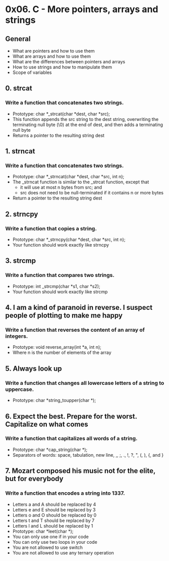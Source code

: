 # 0x06. C - More pointers, arrays and strings

## General
* What are pointers and how to use them
* What are arrays and how to use them
* What are the differences between pointers and arrays
* How to use strings and how to manipulate them
* Scope of variables

## 0. strcat 
### Write a function that concatenates two strings.
* Prototype: char *_strcat(char *dest, char *src);
* This function appends the src string to the dest string, overwriting the terminating null byte (\0) at the end of dest, and then adds a terminating null byte
* Returns a pointer to the resulting string dest

## 1. strncat 
### Write a function that concatenates two strings.
* Prototype: char *_strncat(char *dest, char *src, int n);
* The _strncat function is similar to the _strcat function, except that
  * it will use at most n bytes from src; and
  * src does not need to be null-terminated if it contains n or more bytes
* Return a pointer to the resulting string dest

## 2. strncpy
### Write a function that copies a string.
* Prototype: char *_strncpy(char *dest, char *src, int n);
* Your function should work exactly like strncpy

##  3. strcmp
### Write a function that compares two strings.
* Prototype: int _strcmp(char *s1, char *s2);
* Your function should work exactly like strcmp

##  4. I am a kind of paranoid in reverse. I suspect people of plotting to make me happy 
### Write a function that reverses the content of an array of integers.
* Prototype: void reverse_array(int *a, int n);
* Where n is the number of elements of the array

## 5. Always look up
### Write a function that changes all lowercase letters of a string to uppercase.
* Prototype: char *string_toupper(char *);

##  6. Expect the best. Prepare for the worst. Capitalize on what comes
### Write a function that capitalizes all words of a string.
* Prototype: char *cap_string(char *);
* Separators of words: space, tabulation, new line, ,, ;, ., !, ?, ", (, ), {, and }

## 7. Mozart composed his music not for the elite, but for everybody
### Write a function that encodes a string into 1337.
* Letters a and A should be replaced by 4
* Letters e and E should be replaced by 3
* Letters o and O should be replaced by 0
* Letters t and T should be replaced by 7
* Letters l and L should be replaced by 1
* Prototype: char *leet(char *);
* You can only use one if in your code
* You can only use two loops in your code
* You are not allowed to use switch
* You are not allowed to use any ternary operation


